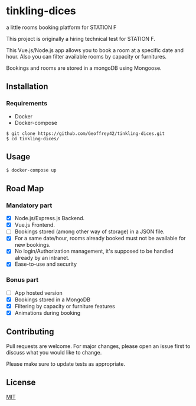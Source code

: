 # tinkling-dices
a little rooms booking platform for STATION F

This project is originally a hiring technical test for STATION F.

This Vue.js/Node.js app allows you to book a room at a specific date and hour. Also
you can filter available rooms by capacity or furnitures.

Bookings and rooms are stored in a mongoDB using Mongoose.

## Installation

### Requirements
* Docker
* Docker-compose

```shell
$ git clone https://github.com/Geoffrey42/tinkling-dices.git
$ cd tinkling-dices/
```

## Usage

```shell
$ docker-compose up
```

## Road Map

### Mandatory part

- [x] Node.js/Express.js Backend.
- [x] Vue.js Frontend.
- [ ] Bookings stored (among other way of storage) in a JSON file.
- [x] For a same date/hour, rooms already booked must not be available for new bookings.
- [x] No login/Authorization management, it's supposed to be handled already by an intranet.
- [x] Ease-to-use and security

### Bonus part

- [ ]  App hosted version
- [x]  Bookings stored in a MongoDB
- [x]  Filtering by capacity or furniture features
- [x]  Animations during booking

## Contributing
Pull requests are welcome. For major changes, please open an issue first to discuss what you would like to change.

Please make sure to update tests as appropriate.

## License
[MIT](https://choosealicense.com/licenses/mit/)
